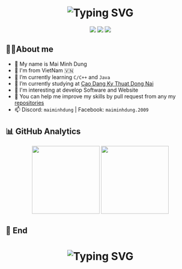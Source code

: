 <h1 align="center">
  <img src="https://readme-typing-svg.herokuapp.com?font=Fira+Code&pause=1000&center=true&vCenter=true&width=435&lines=Hi%F0%9F%91%8B%2C+I'm+maiminhdung;College+Students" alt="Typing SVG" />
</h1>

<div align="center">
  <img src="https://img.shields.io/github/followers/maiminhdung"/>
  <img src="https://img.shields.io/github/stars/maiminhdung"/>
  <img src="https://komarev.com/ghpvc/?username=maiminhdung&style=flat&abbreviated=true"/>
</div>

## 👨‍💻About me
- 🔭 My name is Mai Minh Dung
- 🪷 I'm from VietNam 🇻🇳
- 🌱 I’m currently learning `C/C++` and `Java`
- 🏫 I’m currently studying at [Cao Dang Ky Thuat Dong Nai](http://cdktdn.edu.vn/)
- 🤔 I'm interesting at develop Software and Website
- 📖 You can help me improve my skills by pull request from any my [repositories](https://github.com/maiminhdung?tab=repositories)
- 📫 Discord: `maiminhdung` | Facebook: `maiminhdung.2009` 

## 📊 GitHub Analytics

<div align="center">
  <img height="180em" src="https://github-readme-stats.vercel.app/api?username=maiminhdung&theme=tokyonight&include_all_commits=true&count_private=true"/>
  <img height="180em" src="https://github-readme-stats.vercel.app/api/top-langs/?username=maiminhdung&layout=compact&langs_count=8&theme=tokyonight"/>
</div>

## 👋 End

<h1 align="center">
  <img src="https://readme-typing-svg.herokuapp.com?font=Fira+Code&pause=1000&width=435&lines=Thanks+for+read+my+profile;Have+a+good+day" alt="Typing SVG" />
</h1>
